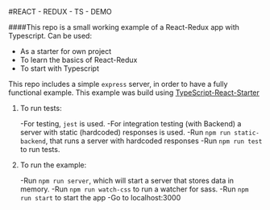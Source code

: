 #REACT - REDUX - TS - DEMO

####This repo is a small working example of a React-Redux app with Typescript. Can be used:
- As a starter for own project
- To learn the basics of React-Redux
- To start with Typescript

This repo includes a simple `express` server, in order to have a fully functional example.
This example was build using [TypeScript-React-Starter](https://github.com/Microsoft/TypeScript-React-Starter)

1. To run tests:
 
    -For testing, `jest` is used. 
    -For integration testing (with Backend) a server with static (hardcoded) responses is used.
    -Run `npm run static-backend`, that runs a server with hardcoded responses
    -Run `npm run test` to run tests.
    
2. To run the example:

    -Run `npm run server`, which will start a server that stores data in memory.
    -Run `npm run watch-css` to run a watcher for sass. 
    -Run `npm run start` to start the app
    -Go to localhost:3000